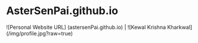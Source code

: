 AsterSenPai.github.io
=====================

![Personal Website URL] (astersenPai.github.io) | 
![Kewal Krishna Kharkwal] (/img/profile.jpg?raw=true)
